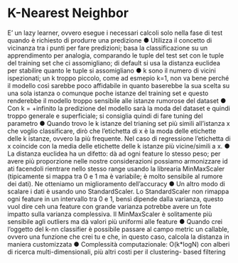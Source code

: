 # K-Nearest Neighbor

E’ un lazy learner, ovvero esegue i necessari calcoli solo nella fase di test quando è
richiesto di produrre una predizione
● Utilizza il concetto di vicinanza tra i punti per fare predizioni; basa la classificazione
su un apprendimento per analogia, comparando le tuple del test set con le tuple del
training set che ci assomigliano; di default si usa la distanza euclidea per stabilire
quanto le tuple si assomigliano
● k sono il numero di vicini ispezionati; un k troppo piccolo, come ad esmepio k=1, non
va bene perché il modello così sarebbe poco affidabile in quanto baserebbe la sua
scelta su una sola istanza o comunque poche istanze del training set e questo
renderebbe il modello troppo sensibile alle istanze rumorose del dataset
● Con k = +infinito la predizione del modello sarà la moda del dataset e quindi troppo
generale e superficiale; si consiglia quindi di fare tuning del parametro
● Quando trovo le k istanze del trianing set più simili all’istanza x che voglio
classificare, dirò che l’etichetta di x è la moda delle etichette delle k istanze, ovvero la
più frequente. Nel caso di regressione l’etichetta di x coincide con la media delle
etichette delle k istanze più vicine/simili a x.
● La distanza euclidea ha un difetto: dà ad ogni feature lo stesso peso; per avere più
proporzione nelle nostre considerazioni possiamo armonizzare id ati facendoli
rientrare nello stesso range usando la librearia MinMaxScaler (tipicamente si mappa
tra 0 e 1 ma è variabile; è molto sensibile al rumore dei dati). Ne otteniamo un
miglioramento dell’accuracy
● Un altro modo di scalare i dati è usando uno StandardScaler. Lo StandardScaler non
rimappa ogni feature in un intervallo tra 0 e 1, bensì dipende dalla varianza, questo
vuol dire ceh una feature con grande varianza potrebbe avere un fote impatto sulla
varianza complessiva. Il MinMaxScaler è solitamente più sensibile agli outliers ma dà
valori più uniformi alle feature
● Quando crei l’oggetto del k-nn classifier è possibile passare al campo metric un
callable, ovvero una funzione che crei tu e che, in questo caso, calcola la distanza in
maniera customizzata
● Complessità computazionale: O(k*logN) con alberi di ricerca multi-dimensionali, più
altri costi per il clustering- based filtering